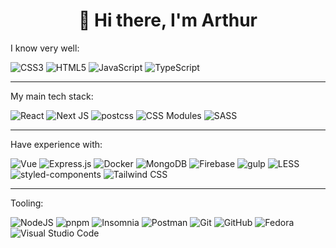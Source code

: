<h1 align="center">👋 Hi there, I'm Arthur</h1>
  
I know very well:

![CSS3](https://img.shields.io/badge/css3-1572B6.svg?style=for-the-badge&logo=css3&logoColor=white)
![HTML5](https://img.shields.io/badge/html5-E34F26.svg?style=for-the-badge&logo=html5&logoColor=white)
![JavaScript](https://img.shields.io/badge/javascript-323330.svg?style=for-the-badge&logo=javascript&logoColor=%23F7DF1E)
![TypeScript](https://img.shields.io/badge/typescript-007ACC.svg?style=for-the-badge&logo=typescript&logoColor=white)
___
My main tech stack:

![React](https://img.shields.io/badge/react-20232a.svg?style=for-the-badge&logo=react&logoColor=%2361DAFB)
![Next JS](https://img.shields.io/badge/Next-black?style=for-the-badge&logo=next.js&logoColor=white)
![postcss](https://img.shields.io/badge/postcss-DD3735.svg?style=for-the-badge&logo=postcss&logoColor=white)
![CSS Modules](https://img.shields.io/badge/css%20modules-black.svg?style=for-the-badge&logo=cssmodules&logoColor=white)
![SASS](https://img.shields.io/badge/sass-CF649A.svg?style=for-the-badge&logo=Sass&logoColor=white)
___
Have experience with:

![Vue](https://img.shields.io/badge/vue.js-%2342b883.svg?style=for-the-badge&logo=vue.js&logoColor=white)
![Express.js](https://img.shields.io/badge/express.js-%23404d59.svg?style=for-the-badge&logo=express&logoColor=%2361DAFB)
![Docker](https://img.shields.io/badge/docker-%230db7ed.svg?style=for-the-badge&logo=docker&logoColor=white)
![MongoDB](https://img.shields.io/badge/MongoDB-%234ea94b.svg?style=for-the-badge&logo=mongodb&logoColor=white)
![Firebase](https://img.shields.io/badge/Firebase-039BE5?style=for-the-badge&logo=Firebase&logoColor=white)
![gulp](https://img.shields.io/badge/gulp-%23cf4647.svg?style=for-the-badge&logo=gulp&logoColor=white)
![LESS](https://img.shields.io/badge/less-%231d365d.svg?style=for-the-badge&logo=less&logoColor=white)
![styled-components](https://img.shields.io/badge/styled%20components-212121.svg?style=for-the-badge&logo=styled-components&logoColor=white)
![Tailwind CSS](https://img.shields.io/badge/Tailwind%20CSS-0c1020.svg?style=for-the-badge&logo=Tailwind%20CSS&logoColor=59b9f6)
___
Tooling:

![NodeJS](https://img.shields.io/badge/node.js-6DA55F?style=for-the-badge&logo=node.js&logoColor=white)
![pnpm](https://img.shields.io/badge/pnpm-f69220?style=for-the-badge&logo=pnpm&logoColor=white)
![Insomnia](https://img.shields.io/badge/Insomnia-black?style=for-the-badge&logo=insomnia&logoColor=5849BE)
![Postman](https://img.shields.io/badge/Postman-FF6C37?style=for-the-badge&logo=postman&logoColor=white)
![Git](https://img.shields.io/badge/git-%23F05033.svg?style=for-the-badge&logo=git&logoColor=white)
![GitHub](https://img.shields.io/badge/github-121011.svg?style=for-the-badge&logo=github&logoColor=white)
![Fedora](https://img.shields.io/badge/Fedora-52a2da?style=for-the-badge&logo=fedora&logoColor=white)
![Visual Studio Code](https://img.shields.io/badge/Visual%20Studio%20Code-0078d7.svg?style=for-the-badge&logo=visual-studio-code&logoColor=white)

<!--
**baileys-li/baileys-li** is a ✨ _special_ ✨ repository because its `README.md` (this file) appears on your GitHub profile.

Here are some ideas to get you started:

- 🔭 I’m currently working on ...
- 🌱 I’m currently learning ...
- 👯 I’m looking to collaborate on ...
- 🤔 I’m looking for help with ...
- 💬 Ask me about ...
- 📫 How to reach me: ...
- 😄 Pronouns: ...
- ⚡ Fun fact: ...
-->
